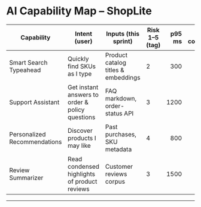 # AI Capability Map – ShopLite

| Capability | Intent (user) | Inputs (this sprint) | Risk 1–5 (tag) | p95 ms | Est. cost/action | Fallback | Selected |
|---|---|---|---|---:|---:|---|:---:|
| Smart Search Typeahead | Quickly find SKUs as I type | Product catalog titles & embeddings | 2 | 300 | $0.002 | Default keyword search | ✅ |
| Support Assistant | Get instant answers to order & policy questions | FAQ markdown, order-status API | 3 | 1200 | $0.02 | Escalate to live support | ✅ |
| Personalized Recommendations | Discover products I may like | Past purchases, SKU metadata | 4 | 800 | $0.015 | Default “bestsellers” list |   |
| Review Summarizer | Read condensed highlights of product reviews | Customer reviews corpus | 3 | 1500 | $0.01 | Show raw reviews |   |

---
